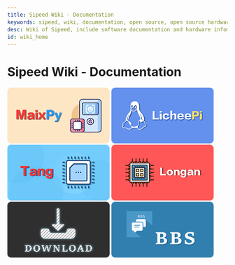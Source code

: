 ```yaml
---
title: Sipeed Wiki - Documentation
keywords: sipeed, wiki, documentation, open source, open source hardware, Lichee, Lichee PI, AI, AIOT, edge AI, face recognization
desc: Wiki of Sipeed, include software documentation and hardware infomation, and AIOT data etc.
id: wiki_home
---
```



# Sipeed Wiki - Documentation

[![](/static/image/MaixPy.png)](https://maixpy.sipeed.com/) [![](/static/image/licheepi.png)](http://zero.lichee.pro/)[![](/static/image/tang.png)](https://tang.sipeed.com/)
[![](/static/image/longan.png)](http://longan.sipeed.com/) [![](/static/image/DOWNLOAD.png)](https://wiki.sipeed.com/#) [![](/static/image/BBS.png)](https://bbs.sipeed.com/)


